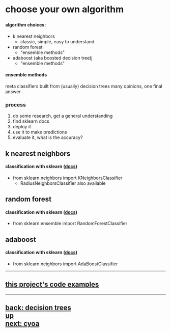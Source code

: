 ###
# choose your own algorithm
###

#### algorithm choices:
- k nearest neighbors
    - classic, simple, easy to understand
- random forest
    - "ensemble methods"
- adaboost (aka boosted decision tree)j
    - "ensemble methods"

#### ensemble methods
meta classifiers built from (usually) decision trees
many opinions, one final answer

### process
1. do some research, get a general understanding
2. find sklearn docs
3. deploy it
4. use it to make predictions
5. evaluate it, what is the accuracy?

## k nearest neighbors

#### classification with sklearn ([docs](http://scikit-learn.org/stable/modules/generated/sklearn.neighbors.KNeighborsClassifier.html))
- from sklearn.neighbors import KNeighborsClassifier
    - RadiusNeighborsClassifier also available

## random forest
#### classification with sklearn ([docs](http://scikit-learn.org/stable/modules/generated/sklearn.ensemble.RandomForestClassifier.html))
- from sklearn.ensemble import RandomForestClassifier

## adaboost
#### classification with sklearn ([docs](http://scikit-learn.org/stable/modules/generated/sklearn.ensemble.AdaBoostClassifier.html))
- from sklearn.neighbors import AdaBoostClassifier 

---
## [this project's code examples](../choose_your_own/your_algorithm.py)
---  
[back: decision trees](decision_trees.md)   
[up](toc.md)   
[next: cyoa](cyoa.md)
---  

